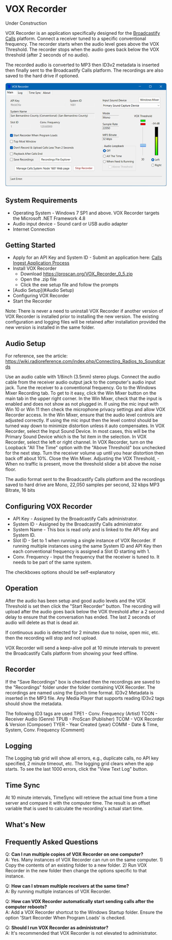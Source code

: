 # VOX Recorder
Under Construction

VOX Recorder is an application specifically designed for the [Broadcastify Calls](https://www.broadcastify.com/calls/) platform. Connect a receiver tuned to a specific conventional frequency.
The recorder starts when the audio level goes above the VOX Threshold. The recorder stops when the audio goes back below the VOX threshold (after 2 seconds of no audio).

The recorded audio is converted to MP3 then ID3v2 metadata is inserted then finally sent to the Broadcastify Calls platform. The recordings are also saved to the hard drive if optioned.

![Screenshot](vox_recorder.png)

## System Requirements
- Operating System - Windows 7 SP1 and above. VOX Recorder targets the Microsoft .NET Framework 4.8
- Audio input device - Sound card or USB audio adapter
- Internet Connection

## Getting Started
- Apply for an API Key and System ID - Submit an application here: [Calls Ingest Application Process](https://www.broadcastify.com/apply/calls)
- Install VOX Recorder
  - Download https://proscan.org/VOX_Recorder_0_5.zip
  - Open the .zip file
  - Click the exe setup file and follow the prompts
- [Audio Setup](#Audio Setup)
- Configuring VOX Recorder
- Start the Recorder

Note:
There is never a need to uninstall VOX Recorder if another version of VOX Recorder is installed prior to installing the new version.  The existing configuration and logging files will be retained after installation provided the new version is installed in the same folder.

## Audio Setup
For reference, see the article: https://wiki.radioreference.com/index.php/Connecting_Radios_to_Soundcards

Use an audio cable with 1/8inch (3.5mm) stereo plugs. Connect the audio cable from the receiver audio output jack to the computer's audio input jack.
Tune the receiver to a conventional frequency.
Go to the Windows Mixer Recording tab. To get to it easy, click the Win Mixer button on the main tab in the upper right corner.
In the Win Mixer, check that the input is enabled and does not show as not plugged in.
If using the mic input with Win 10 or Win 11 then check the microphone privacy settings and allow VOX Recorder access.
In the Win Mixer, ensure that the audio level controls are adjusted correctly. If using the mic input then the level control should be turned way down to minimize distortion unless it auto compensates.
In VOX Recorder, select the Input Sound Device. In most cases, this will be the Primary Sound Device which is the 1st item in the selection.
In VOX Recorder, select the left or right channel.
In VOX Recorder, turn on the Loopback "All The Time" option with the "Above Threshold" box unchecked for the next step.
Turn the receiver volume up until you hear distortion then back off about 10%.
Close the Win Mixer.
Adjusting the VOX Threshold,  - When no traffic is present, move the threshold slider a bit above the noise floor.

The audio format sent to the Broadcastify Calls platform and the recordings saved to hard drive are Mono, 22,050 samples per second, 32 kbps MP3 Bitrate, 16 bits

## Configuring VOX Recorder

- API Key - Assigned by the Broadcastify Calls administrator.<br>
- System ID - Assigned by the Broadcastify Calls administrator.
- System Name - This box is read only and is linked to the API Key and System ID.
- Slot ID - Set to 1 when running a single instance of VOX Recorder. If running multiple instances using the same System ID and API Key then each conventional frequency is assigned a Slot ID starting with 1.
- Conv. Frequency - Input the frequency that the receiver is tuned to. It needs to be part of the same system.

The checkboxes options should be self-explanatory

## Operation
After the audio has been setup and good audio levels and the VOX Threshold is set then click the "Start Recorder" button. 
The recording will upload after the audio goes back below the VOX threshold after a 2 second delay to ensure that the conversation has ended. The last 2 seconds of audio will delete as that is dead air.

If continuous audio is detected for 2 minutes due to noise, open mic, etc. then the recording will stop and not upload.

VOX Recorder will send a keep-alive poll at 10 minute intervals to prevent the Broadcastify Calls platform from showing your feed offline.

## Recorder
If the "Save Recordings" box is checked then the recordings are saved to the "Recordings" folder under the folder containing VOX Recorder.
The recordings are named using the Epoch time format.
ID3v2 Metadata is inserted in the MP3 file. Any Media Player that supports reading ID3v2 tags should show the metadata.

The following ID3 tags are used
        TPE1 - Conv. Frequency (Artist)
        TCON - Receiver Audio (Genre)
        TPUB - ProScan (Publisher)
        TCOM - VOX Recorder & Version (Composer)
        TYER - Year Created (year)
        COMM - Date & Time, System, Conv. Frequency (Comment)

## Logging
The Logging tab grid will show all errors, e.g., duplicate calls, no API key specified, 2 minute timeout, etc. The logging grid clears when the app starts. To see the last 1000 errors, click the "View Text Log" button.

## Time Sync
At 10 minute intervals, TimeSync will retrieve the actual time from a time server and compare it with the computer time. The result is an offset variable that is used to calculate the recording's actual start time. 

## What's New

## Frequently Asked Questions

Q: <b>Can I run multiple copies of VOX Recorder on one computer?</b><br>
A: Yes.  Many instances of VOX Recorder can run on the same computer.  1) Copy the contents of an existing folder to a new folder.  2) Run VOX Recorder in the new folder then change the options specific to that instance.<br>

Q: <b>How can I stream multiple receivers at the same time?</b><br>
A: By running multiple instances of VOX Recorder.<br>

Q: <b>How can VOX Recorder automatically start sending calls after the computer reboots?</b><br>
A: Add a VOX Recorder shortcut to the Windows Startup folder.  Ensure the option 'Start Recorder When Program Loads' is checked.<br>

Q: <b>Should I run VOX Recorder as administrator?</b><br>
A: It's recommended that VOX Recorder is not elevated to administrator.<br>

<!--
# voxcall
A sound-activated audio recorder with support for uploading audio to [Broadcastify Calls](https://www.broadcastify.com/calls/) and to [rdio-scanner](https://github.com/chuot/rdio-scanner).  For Windows and Raspberry Pi.

![Screenshot](images/voxcall_screenshot.png)

## Operation
- Connect a single-channel radio receiver to the sound card input on the computer.  If audio will be uploaded to Broadcastify Calls, the receiver should not be scanning multiple frequencies.
- Set the Audio Squelch using the slider.  Audio above the level of the slider will trigger recording.  The current audio level is shown adjacent to the slider.  Set the level of the slider while testing with the radio squelched and unsquelched.  
- To upload recorded audio files to Broadcastify Calls, enter information received from Broadcastify support
  - API key goes in the API key field
  - SID goes in the System ID field
  - Slot goes in the Slod ID filed (default to 1 if no Slot ID is provided)
- To upload recorded audio files to rdio-scanner, enter information for the desired rdio-scanner instance
  - URL of the rdio-scanner api (for example:  192.168.1.138:3000/api/call-upload
  - rdio-scanner API key (create using the rdio-scanner admin interface)
  - System ID
  - Talkgroup ID
- When audio is detected above the Audio Squelch level, audio will be recorded until two seconds of silence is detected.  Once the recording ends, an MP3 file will be created.  
  - If valid Broadcastify Calls credentials are entered, the MP3 file will be uploaded to that system.  
  - If valid rdio-scanner credentials are entered, the MP3 file will be uploaded to that system.
  - If the "Save Audio Files" option is selected, the recordings will be saved to the /audiosave subdirectory.   Otherwise, the MP3 will be deleted.  The filename will be the UNIX timestamp of when the recording was started. 
- There is a two-minute timeout timer.  If a recording exceeds two minutes (stuck squelch, noise, etc.) recording will stop, an error will be displayed, and no further activity will take place until the input audio goes below the Audio Squelch threshold, at which time normal operation will resume.
- Multiple instances can be run at the same time to capture audio from multiple recievers.  Create a different directory for each instance.  Each directory must have a config.cfg file.  On Windows, each directory should also have a copy of ffmpeg.exe or ffmpeg.exe must be added to the system path.  
- Something not working?  Check the log.txt file for errors and create an Issue here if needed.

## Windows EXE
[ZIP Download](https://radioetcetera.site/radioetcetera/files/voxcall.zip)
- Uncompress the downloaded ZIP file
- Run the EXE

## Raspberry Pi executable binary (compiled for Raspbian Buster)
[TGZ Download](https://radioetcetera.site/radioetcetera/files/voxcall.tgz)
- Use a cheap USB sound card as the audio input - the Pi does not come with an audio input
- Download using link above or via `curl -O https://radioetcetera.site/radioetcetera/files/voxcall.tgz`
- `tar zxf voxcall.tgz` to uncompress
- Install pulseaudio:
  - `sudo apt-get install pulseaudio`
- If ffmpeg isn't already installed, install it:
  - `sudo apt-get install ffmpeg`
- To run:
  - `/home/pi/voxcall/voxcall`

-->
